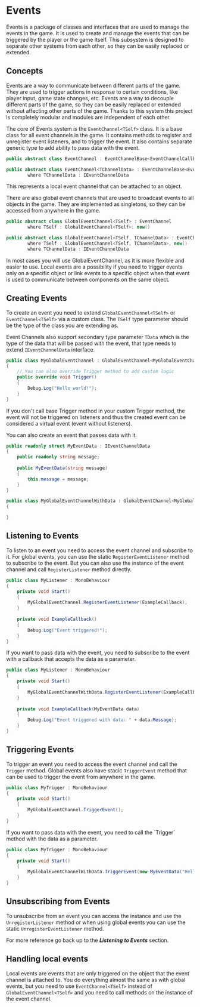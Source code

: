# Events
Events is a package of classes and interfaces that are used to manage the events in the game. It is used to create and manage the events that can be triggered by the player or the game itself. This subsystem is designed to separate other systems from each other, so they can be easily replaced or extended.

## Concepts
Events are a way to communicate between different parts of the game. They are used to trigger actions in response to certain conditions, like player input, game state changes, etc. Events are a way to decouple different parts of the game, so they can be easily replaced or extended without affecting other parts of the game.
Thanks to this system this project is completely modular and modules are independent of each other.

The core of Events system is the `EventChannel<TSelf>` class. It is a base class for all event channels in the game. It contains methods to register and unregister event listeners, and to trigger the event. 
It also contains separate generic type to add ability to pass data with the event.

```C#
public abstract class EventChannel : EventChannelBase<EventChannelCallback>

public abstract class EventChannel<TChannelData> : EventChannelBase<EventChannelCallback<TChannelData>> 
        where TChannelData : IEventChannelData       
```
This represents a local event channel that can be attached to an object.

There are also global event channels that are used to broadcast events to all objects in the game. They are implemented as singletons, so they can be accessed from anywhere in the game.

```C#
public abstract class GlobalEventChannel<TSelf> : EventChannel
        where TSelf : GlobalEventChannel<TSelf>, new()

public abstract class GlobalEventChannel<TSelf, TChannelData> : EventChannel<TChannelData>
        where TSelf : GlobalEventChannel<TSelf, TChannelData>, new()
        where TChannelData : IEventChannelData
```

<note>
In most cases you will use GlobalEventChannel, as it is more flexible and easier to use.
Local events are a possibility if you need to trigger events only on a specific object or
link events to a specific object when that event is used to communicate between components
on the same object.
</note>
        

## Creating Events
To create an event you need to extend `GlobalEventChannel<TSelf>` or `EventChannel<TSelf>` via a custom class.
The `TSelf` type parameter should be the type of the class you are extending as.

Event Channels also support secondary type parameter `TData` which is the type of the data that will be passed with the event,
that type needs to extend `IEventChannelData` interface.

```C#
public class MyGlobalEventChannel : GlobalEventChannel<MyGlobalEventChannel>
{
    // You can also override Trigger method to add custom logic    
    public override void Trigger()
    {       
        Debug.Log("Hello world!");
    }
}
```

<note>
If you don't call base Trigger method in your custom Trigger method, the event will not be triggered on listeners and 
thus the created event can be considered a virtual event (event without listeners).
</note>

You can also create an event that passes data with it.

```C#
public readonly struct MyEventData : IEventChannelData
{
    public readonly string message;
    
    public MyEventData(string message)
    {
        this.message = message;
    }
}

public class MyGlobalEventChannelWithData : GlobalEventChannel<MyGlobalEventChannelWithData, MyEventData>
{

}
```

## Listening to Events
To listen to an event you need to access the event channel and subscribe to it.
For global events, you can use the static `RegisterEventListener` method to subscribe to the event.
But you can also use the instance of the event channel and call `RegisterListener` method directly.

```C#
public class MyListener : MonoBehaviour
{
    private void Start()
    {
        MyGlobalEventChannel.RegisterEventListener(ExampleCallback);
    }
    
    private void ExampleCallback()
    {
        Debug.Log("Event triggered!");
    }
}
```

<note>
If you want to pass data with the event, you need to subscribe to the event with a callback that accepts the data as a parameter.
</note>

```C#
public class MyListener : MonoBehaviour
{
    private void Start()
    {
        MyGlobalEventChannelWithData.RegisterEventListener(ExampleCallback);
    }
    
    private void ExampleCallback(MyEventData data)
    {
        Debug.Log("Event triggered with data: " + data.Message);
    }
}
```




## Triggering Events
To trigger an event you need to access the event channel and call the `Trigger` method.
Global events also have stacic `TriggerEvent` method that can be used to trigger the event from anywhere in the game.

```C#
public class MyTrigger : MonoBehaviour
{
    private void Start()
    {
        MyGlobalEventChannel.TriggerEvent();
    }
}
```

<note>
If you want to pass data with the event, you need to call the `Trigger` method with the data as a parameter.
</note>

```C#
public class MyTrigger : MonoBehaviour
{
    private void Start()
    {
        MyGlobalEventChannelWithData.TriggerEvent(new MyEventData("Hello world!"));
    }
}
```

## Unsubscribing from Events
To unsubscribe from an event you can access the instance and use the `UnregisterListener` method or
when using global events you can use the static `UnregisterEventListener` method.

For more reference go back up to the **_Listening to Events_** section.


## Handling local events
Local events are events that are only triggered on the object that the event channel is attached to.
You do everything almost the same as with global events, but you need to use `EventChannel<TSelf>` instead of `GlobalEventChannel<TSelf>`
and you need to call methods on the instance of the event channel.